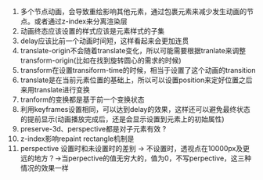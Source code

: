 1. 多个节点动画，会导致重绘影响其他元素，通过包裹元素来减少发生动画的节点。或者通过z-index来分离渲染层
2. 动画终态应该设置的样式应该是元素样式的子集
3. delay应该比前一个动画时间短，这样看起来会更加连贯
4. translate-origin不会随着translate变化，所以可能需要根据tranlate来调整transform-origin(比如在找到旋转圆心的需求的时候)
5. transform在设置transiform-time的时候，相当于设置了这个动画的transition
6. translate是在当前元素位置的基础上，所以可以设置position来定好位置之后来用translate进行变换
7. tranform的变换都是基于前一个变换状态
8. 利用keyframes设置相同，可以达到delay的效果，这样还可以避免最终状态的提前显示(动画播放完成后，还是会显示设置到元素上的初始属性)
9. preserve-3d、perspective都是对子元素有效
?
1. z-index影响repaint rectangle机制是
2. perspective 设置时和未设置时的差别 -> 不设置时，透视点在10000px及更远的地方？->当perpective的值无穷大的，值为0，不写perpective，这三种情况的效果一样
